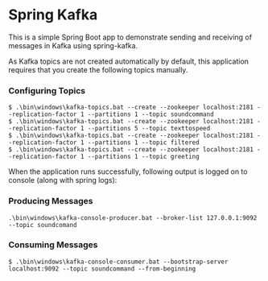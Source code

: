# Spring Kafka

This is a simple Spring Boot app to demonstrate sending and receiving of messages in Kafka using spring-kafka.

As Kafka topics are not created automatically by default, this application requires that you create the following topics manually.

### Configuring Topics

`$ .\bin\windows\kafka-topics.bat --create --zookeeper localhost:2181 --replication-factor 1 --partitions 1 --topic soundcommand`<br>
`$ .\bin\windows\kafka-topics.bat --create --zookeeper localhost:2181 --replication-factor 1 --partitions 5 --topic texttospeed`<br>
`$ .\bin\windows\kafka-topics.bat --create --zookeeper localhost:2181 --replication-factor 1 --partitions 1 --topic filtered`<br>
`$ .\bin\windows\kafka-topics.bat --create --zookeeper localhost:2181 --replication-factor 1 --partitions 1 --topic greeting`<br>

When the application runs successfully, following output is logged on to console (along with spring logs):

### Producing Messages
`.\bin\windows\kafka-console-producer.bat --broker-list 127.0.0.1:9092 --topic soundcomand`

### Consuming Messages

`$ .\bin\windows\kafka-console-consumer.bat --bootstrap-server localhost:9092 --topic soundcommand --from-beginning`<br>


